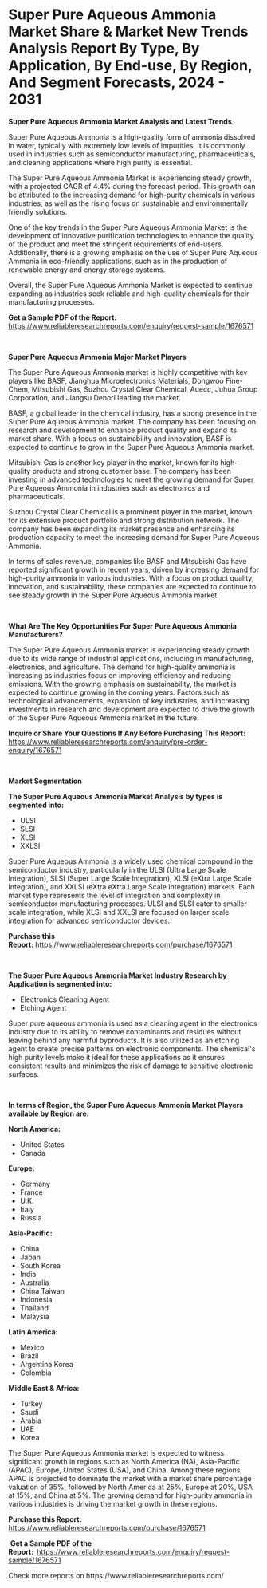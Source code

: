<p><h1>Super Pure Aqueous Ammonia Market Share & Market New Trends Analysis Report By Type, By Application, By End-use, By Region, And Segment Forecasts, 2024 - 2031</h1></p><p><strong>Super Pure Aqueous Ammonia Market Analysis and Latest Trends</strong></p>
<p><p>Super Pure Aqueous Ammonia is a high-quality form of ammonia dissolved in water, typically with extremely low levels of impurities. It is commonly used in industries such as semiconductor manufacturing, pharmaceuticals, and cleaning applications where high purity is essential.</p><p>The Super Pure Aqueous Ammonia Market is experiencing steady growth, with a projected CAGR of 4.4% during the forecast period. This growth can be attributed to the increasing demand for high-purity chemicals in various industries, as well as the rising focus on sustainable and environmentally friendly solutions.</p><p>One of the key trends in the Super Pure Aqueous Ammonia Market is the development of innovative purification technologies to enhance the quality of the product and meet the stringent requirements of end-users. Additionally, there is a growing emphasis on the use of Super Pure Aqueous Ammonia in eco-friendly applications, such as in the production of renewable energy and energy storage systems.</p><p>Overall, the Super Pure Aqueous Ammonia Market is expected to continue expanding as industries seek reliable and high-quality chemicals for their manufacturing processes.</p></p>
<p><strong>Get a Sample PDF of the Report:&nbsp;</strong> <a href="https://www.reliableresearchreports.com/enquiry/request-sample/1676571">https://www.reliableresearchreports.com/enquiry/request-sample/1676571</a></p>
<p>&nbsp;</p>
<p><strong>Super Pure Aqueous Ammonia Major Market Players</strong></p>
<p><p>The Super Pure Aqueous Ammonia market is highly competitive with key players like BASF, Jianghua Microelectronics Materials, Dongwoo Fine-Chem, Mitsubishi Gas, Suzhou Crystal Clear Chemical, Auecc, Juhua Group Corporation, and Jiangsu Denori leading the market.</p><p>BASF, a global leader in the chemical industry, has a strong presence in the Super Pure Aqueous Ammonia market. The company has been focusing on research and development to enhance product quality and expand its market share. With a focus on sustainability and innovation, BASF is expected to continue to grow in the Super Pure Aqueous Ammonia market.</p><p>Mitsubishi Gas is another key player in the market, known for its high-quality products and strong customer base. The company has been investing in advanced technologies to meet the growing demand for Super Pure Aqueous Ammonia in industries such as electronics and pharmaceuticals.</p><p>Suzhou Crystal Clear Chemical is a prominent player in the market, known for its extensive product portfolio and strong distribution network. The company has been expanding its market presence and enhancing its production capacity to meet the increasing demand for Super Pure Aqueous Ammonia.</p><p>In terms of sales revenue, companies like BASF and Mitsubishi Gas have reported significant growth in recent years, driven by increasing demand for high-purity ammonia in various industries. With a focus on product quality, innovation, and sustainability, these companies are expected to continue to see steady growth in the Super Pure Aqueous Ammonia market.</p></p>
<p>&nbsp;</p>
<p><strong>What Are The Key Opportunities For Super Pure Aqueous Ammonia Manufacturers?</strong></p>
<p><p>The Super Pure Aqueous Ammonia market is experiencing steady growth due to its wide range of industrial applications, including in manufacturing, electronics, and agriculture. The demand for high-quality ammonia is increasing as industries focus on improving efficiency and reducing emissions. With the growing emphasis on sustainability, the market is expected to continue growing in the coming years. Factors such as technological advancements, expansion of key industries, and increasing investments in research and development are expected to drive the growth of the Super Pure Aqueous Ammonia market in the future.</p></p>
<p><strong>Inquire or Share Your Questions If Any Before Purchasing This Report:</strong> <a href="https://www.reliableresearchreports.com/enquiry/pre-order-enquiry/1676571">https://www.reliableresearchreports.com/enquiry/pre-order-enquiry/1676571</a></p>
<p>&nbsp;</p>
<p><strong>Market Segmentation</strong></p>
<p><strong>The Super Pure Aqueous Ammonia Market Analysis by types is segmented into:</strong></p>
<p><ul><li>ULSI</li><li>SLSI</li><li>XLSI</li><li>XXLSI</li></ul></p>
<p><p>Super Pure Aqueous Ammonia is a widely used chemical compound in the semiconductor industry, particularly in the ULSI (Ultra Large Scale Integration), SLSI (Super Large Scale Integration), XLSI (eXtra Large Scale Integration), and XXLSI (eXtra eXtra Large Scale Integration) markets. Each market type represents the level of integration and complexity in semiconductor manufacturing processes. ULSI and SLSI cater to smaller scale integration, while XLSI and XXLSI are focused on larger scale integration for advanced semiconductor devices.</p></p>
<p><strong>Purchase this Report:&nbsp;</strong><a href="https://www.reliableresearchreports.com/purchase/1676571">https://www.reliableresearchreports.com/purchase/1676571</a></p>
<p>&nbsp;</p>
<p><strong>The Super Pure Aqueous Ammonia Market Industry Research by Application is segmented into:</strong></p>
<p><ul><li>Electronics Cleaning Agent</li><li>Etching Agent</li></ul></p>
<p><p>Super pure aqueous ammonia is used as a cleaning agent in the electronics industry due to its ability to remove contaminants and residues without leaving behind any harmful byproducts. It is also utilized as an etching agent to create precise patterns on electronic components. The chemical's high purity levels make it ideal for these applications as it ensures consistent results and minimizes the risk of damage to sensitive electronic surfaces.</p></p>
<p>&nbsp;</p>
<p><strong>In terms of Region, the Super Pure Aqueous Ammonia Market Players available by Region are:</strong></p>
<p>
    <p> <strong> North America: </strong>
        <ul>
            <li>United States</li>
            <li>Canada</li>
        </ul>
        </p> 
    <p> <strong> Europe: </strong>
        <ul>
            <li>Germany</li>
            <li>France</li>
            <li>U.K.</li>
            <li>Italy</li>
            <li>Russia</li>
        </ul>
        </p> 
    <p> <strong> Asia-Pacific: </strong>
        <ul>
            <li>China</li>
            <li>Japan</li>
            <li>South Korea</li>
            <li>India</li>
            <li>Australia</li>
            <li>China Taiwan</li>
            <li>Indonesia</li>
            <li>Thailand</li>
            <li>Malaysia</li>
        </ul>
        </p> 
    <p> <strong> Latin America: </strong>
        <ul>
            <li>Mexico</li>
            <li>Brazil</li>
            <li>Argentina Korea</li>
            <li>Colombia</li>
        </ul>
        </p> 
    <p> <strong> Middle East & Africa: </strong>
        <ul>
            <li>Turkey</li>
            <li>Saudi</li>
            <li>Arabia</li>
            <li>UAE</li>
            <li>Korea</li>
        </ul>
    </p>
    </p>
<p><p>The Super Pure Aqueous Ammonia market is expected to witness significant growth in regions such as North America (NA), Asia-Pacific (APAC), Europe, United States (USA), and China. Among these regions, APAC is projected to dominate the market with a market share percentage valuation of 35%, followed by North America at 25%, Europe at 20%, USA at 15%, and China at 5%. The growing demand for high-purity ammonia in various industries is driving the market growth in these regions.</p></p>
<p><strong>Purchase this Report: </strong><a href="https://www.reliableresearchreports.com/purchase/1676571">https://www.reliableresearchreports.com/purchase/1676571</a></p>
<p>&nbsp;<strong>Get a Sample PDF of the Report:&nbsp;&nbsp;</strong><a href="https://www.reliableresearchreports.com/enquiry/request-sample/1676571">https://www.reliableresearchreports.com/enquiry/request-sample/1676571</a></p>
<p><strong></strong></p>
<p>Check more reports on https://www.reliableresearchreports.com/</p>